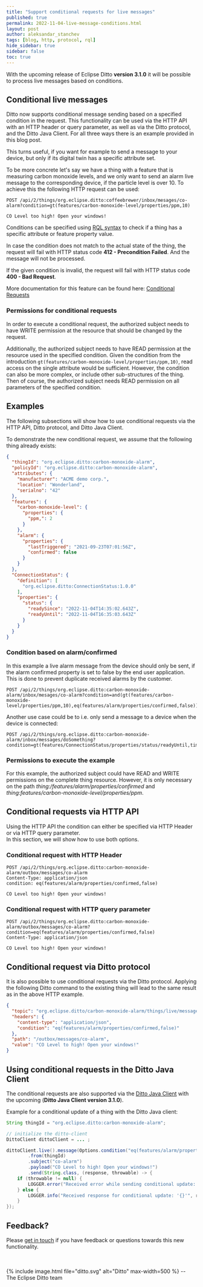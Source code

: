 ```yaml
---
title: "Support conditional requests for live messages"
published: true
permalink: 2022-11-04-live-message-conditions.html
layout: post
author: aleksandar_stanchev
tags: [blog, http, protocol, rql]
hide_sidebar: true
sidebar: false
toc: true
---
```


With the upcoming release of Eclipse Ditto **version 3.1.0** it will be possible to process live messages based on 
conditions.

## Conditional live messages
Ditto now supports conditional message sending based on a specified condition in the request.
This functionality can be used via the HTTP API with an HTTP header or query parameter, as well as via the Ditto protocol,
and the Ditto Java Client.
For all three ways there is an example provided in this blog post.

This turns useful, if you want for example to send a message to your device, but only if its digital twin has a specific attribute set.

To be more concrete let's say we have a thing with a feature that is measuring carbon monoxide levels, and we only want to
send an alarm live message to the corresponding device, if the particle level is over 10.
To achieve this the following HTTP request can be used:

```
POST /api/2/things/org.eclipse.ditto:coffeebrewer/inbox/mesages/co-alarm?condition=gt(features/carbon-monoxide-level/properties/ppm,10)

CO Level too high! Open your windows!
```

Conditions can be specified using [RQL syntax](basic-rql.html) to check if a thing has a specific attribute
or feature property value.

In case the condition does not match to the actual state of the thing, the request will fail with
HTTP status code **412 - Precondition Failed**. And the message will not be processed.

If the given condition is invalid, the request will fail with HTTP status code **400 - Bad Request**.

More documentation for this feature can be found here: [Conditional Requests](basic-conditional-requests.html)

### Permissions for conditional requests

In order to execute a conditional request, the authorized subject needs to have WRITE permission at the resource
that should be changed by the request.

Additionally, the authorized subject needs to have READ permission at the resource used in the specified condition.
Given the condition from the introduction `gt(features/carbon-monoxide-level/properties/ppm,10)`,
read access on the single attribute would be sufficient.
However, the condition can also be more complex, or include other sub-structures of the thing.
Then of course, the authorized subject needs READ permission on all parameters of the specified condition.

## Examples
The following subsections will show how to use conditional requests via the HTTP API, Ditto protocol,
and Ditto Java Client.

To demonstrate the new conditional request, we assume that the following thing already exists:

```json
{
  "thingId": "org.eclipse.ditto:carbon-monoxide-alarm",
  "policyId": "org.eclipse.ditto:carbon-monoxide-alarm",
  "attributes": {
    "manufacturer": "ACME demo corp.",
    "location": "Wonderland",
    "serialno": "42"
  },
  "features": {
    "carbon-monoxide-level": {
      "properties": {
        "ppm,": 2
      }
    },
    "alarm": {
      "properties": {
        "lastTriggered": "2021-09-23T07:01:56Z",
        "confirmed": false
      }
    }
  },
  "ConnectionStatus": {
    "definition": [
      "org.eclipse.ditto:ConnectionStatus:1.0.0"
    ],
    "properties": {
      "status": {
        "readySince": "2022-11-04T14:35:02.643Z",
        "readyUntil": "2022-11-04T16:35:03.643Z"
      }
    }
  }
}

```

### Condition based on alarm/confirmed
In this example a live alarm message from the device should only be sent, if the alarm confirmed property is set to 
false by the end user application. This is done to prevent duplicate received alarms by the customer.
```
POST /api/2/things/org.eclipse.ditto:carbon-monoxide-alarm/inbox/mesages/co-alarm?condition=and(gt(features/carbon-monoxide-level/properties/ppm,10),eq(features/alarm/properties/confirmed,false))
```

Another use case could be to i.e. only send a message to a device when the device is connected:
```
POST /api/2/things/org.eclipse.ditto:carbon-monoxide-alarm/inbox/messages/doSomething?condition=gt(features/ConnectionStatus/properties/status/readyUntil,time:now)
```

### Permissions to execute the example
For this example, the authorized subject could have READ and WRITE permissions on the complete thing resource.
However, it is only necessary on the path _thing:/features/alarm/properties/confirmed_ and _thing:features/carbon-monoxide-level/properties/ppm_.

## Conditional requests via HTTP API
Using the HTTP API the condition can either be specified via HTTP Header or via HTTP query parameter.  
In this section, we will show how to use both options.

### Conditional request with HTTP Header
```
POST /api/2/things/org.eclipse.ditto:carbon-monoxide-alarm/outbox/messages/co-alarm
Content-Type: application/json
condition: eq(features/alarm/properties/confirmed,false)

CO Level too high! Open your windows!
```

### Conditional request with HTTP query parameter
```
POST /api/2/things/org.eclipse.ditto:carbon-monoxide-alarm/outbox/messages/co-alarm?condition=eq(features/alarm/properties/confirmed,false)
Content-Type: application/json

CO Level too high! Open your windows!
```

## Conditional request via Ditto protocol
It is also possible to use conditional requests via the Ditto protocol.
Applying the following Ditto command to the existing thing will lead to the same result as in the above HTTP example.

```json
{
  "topic": "org.eclipse.ditto/carbon-monoxide-alarm/things/live/messages/co-alarm",
  "headers": {
    "content-type": "application/json",
    "condition": "eq(features/alarm/properties/confirmed,false)"
  },
  "path": "/outbox/messages/co-alarm",
  "value": "CO Level to high! Open your windows!"
}
```

## Using conditional requests in the Ditto Java Client
The conditional requests are also supported via the [Ditto Java Client](client-sdk-java.html)
with the upcoming (**Ditto Java Client version 3.1.0**).

Example for a conditional update of a thing with the Ditto Java client:

```java
String thingId = "org.eclipse.ditto:carbon-monoxide-alarm";

// initialize the ditto-client
DittoClient dittoClient = ... ;

dittoClient.live().message(Options.condition("eq(features/alarm/properties/confirmed,false)"))
        .from(thingId)
        .subject("co-alarm")
        .payload("CO Level to high! Open your windows!")
        .send(String.class, (response, throwable) -> {
    if (throwable != null) {
        LOGGER.error("Received error while sending conditional update: '{}' ", throwable.toString());
    } else {
        LOGGER.info("Received response for conditional update: '{}'", response);
    }
});
```

## Feedback?

Please [get in touch](feedback.html) if you have feedback or questions towards this new functionality.

<br/>
<br/>
{% include image.html file="ditto.svg" alt="Ditto" max-width=500 %}
--<br/> 
The Eclipse Ditto team
